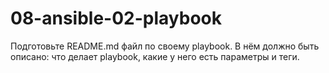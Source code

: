 # 08-ansible-02-playbook
Подготовьте README.md файл по своему playbook. В нём должно быть описано: что делает playbook, какие у него есть параметры и теги.

